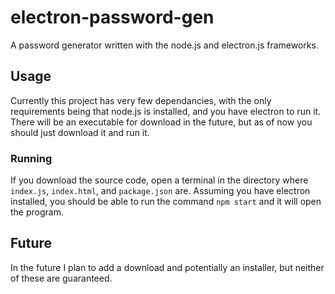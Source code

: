 # electron-password-gen
A password generator written with the node.js and electron.js frameworks.

## Usage
Currently this project has very few dependancies, with the only requirements being that node.js is installed, and you have electron to run it. There will be an executable for download in the future, but as of now you should just download it and run it.

### Running
If you download the source code, open a terminal in the directory where `index.js`, `index.html`, and `package.json` are. Assuming you have electron installed, you should be able to run the command `npm start` and it will open the program.

## Future
In the future I plan to add a download and potentially an installer, but neither of these are guaranteed.
